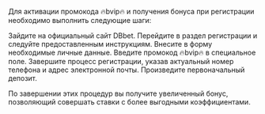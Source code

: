 Для активации промокода 🔥bvip🔥 и получения бонуса при регистрации необходимо выполнить следующие шаги:

Зайдите на официальный сайт DBbet.
Перейдите в раздел регистрации и следуйте предоставленным инструкциям.
Внесите в форму необходимые личные данные.
Введите промокод 🔥bvip🔥 в специальное поле.
Завершите процесс регистрации, указав актуальный номер телефона и адрес электронной почты.
Произведите первоначальный депозит.

По завершении этих процедур вы получите увеличенный бонус, позволяющий совершать ставки с более выгодными коэффициентами.
